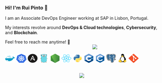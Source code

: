 ### Hi! I'm Rui Pinto 👋

I am an Associate DevOps Engineer working at SAP in Lisbon, Portugal.

My interests revolve around **DevOps & Cloud technologies**, **Cybersecurity**, and **Blockchain**.

Feel free to reach me anytime! 🙂
<br>
<a href="https://github.com/2dukes">
  <img align="right" width="43%" src="https://github-readme-stats.vercel.app/api?username=2dukes&count_private=true&show_icons=true&include_all_commits=true&theme=gotham" />
</a>
<div style="display: inline_block"><br>
  <img align="center" alt="2dukes-HTML" height="30" width="33" src="https://raw.githubusercontent.com/devicons/devicon/master/icons/docker/docker-plain.svg">
  <img align="center" alt="2dukes-CSS" height="30" width="33" src="https://raw.githubusercontent.com/devicons/devicon/master/icons/kubernetes/kubernetes-plain.svg">
  <img align="center" alt="2dukes-Js" height="30" width="33" src="https://raw.githubusercontent.com/devicons/devicon/master/icons/ansible/ansible-plain.svg">
  <img align="center" alt="2dukes-PHP" height="30" width="33" src="https://raw.githubusercontent.com/devicons/devicon/master/icons/go/go-original.svg">
  <img align="center" alt="2dukes-NodeJS" height="30" width="33" src="https://raw.githubusercontent.com/devicons/devicon/master/icons/nodejs/nodejs-original.svg">
  <img align="center" alt="2dukes-React" height="30" width="33" src="https://raw.githubusercontent.com/devicons/devicon/master/icons/react/react-original.svg">
  <img align="center" alt="2dukes-Python" height="30" width="33" src="https://raw.githubusercontent.com/devicons/devicon/master/icons/python/python-original.svg">
  <img align="center" alt="2dukes-C++" height="30" width="33" src="https://raw.githubusercontent.com/devicons/devicon/master/icons/cplusplus/cplusplus-original.svg">
  <img align="center" alt="2dukes-C" height="30" width="33" src="https://raw.githubusercontent.com/devicons/devicon/master/icons/c/c-original.svg">
  <img align="center" alt="2dukes-PSQL" height="30" width="33" src="https://raw.githubusercontent.com/devicons/devicon/master/icons/postgresql/postgresql-original.svg">
  <img align="center" alt="2dukes-PSQL" height="30" width="33" src="https://raw.githubusercontent.com/devicons/devicon/master/icons/linux/linux-original.svg">
  <img align="center" alt="2dukes-Git" height="30" width="33" src="https://raw.githubusercontent.com/devicons/devicon/master/icons/git/git-plain.svg">
</div>
<br><br>
<div align="center"> 
  <a href="https://www.linkedin.com/in/ruimendespinto" target="_blank"><img src="https://img.shields.io/badge/-LinkedIn-%230077B5?style=for-the-badge&logo=linkedin&logoColor=white" target="_blank"></a> 
</div>
